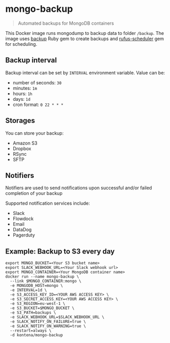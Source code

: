 # mongo-backup
>Automated backups for MongoDB containers

This Docker image runs mongodump to backup data to folder `/backup`. The image uses [backup](http://backup.github.io/backup/v4/) Ruby gem to create backups and [rufus-scheduler](https://github.com/jmettraux/rufus-scheduler) gem for scheduling.

## Backup interval
Backup interval can be set by `INTERVAL` environment variable. Value can be:
* number of seconds: `30`
* minutes: `1m`
* hours: `1h`
* days: `1d`
* cron format: `0 22 * * *`

## Storages

You can store your backup:

* Amazon S3
* Dropbox
* RSync
* SFTP

## Notifiers
Notifiers are used to send notifications upon successful and/or failed completion of your backup

Supported notification services include:

* Slack
* Flowdock
* Email
* DataDog
* Pagerduty

## Example: Backup to S3 every day

```
export MONGO_BUCKET=<Your S3 bucket name>
export SLACK_WEBHOOK_URL=<Your Slack webhook url>
export MONGO_CONTAINER=<Your MongoDB container name>
docker run --name mongo-backup \
  --link $MONGO_CONTAINER:mongo \
  -e MONGODB_HOST=mongo \
  -e INTERVAL=1d \
  -e S3_ACCESS_KEY_ID=<YOUR AWS ACCESS KEY> \
  -e S3_SECRET_ACCESS_KEY=<YOUR AWS ACCESS KEY> \
  -e S3_REGION=eu-west-1 \
  -e S3_BUCKET=$MONGO_BUCKET \
  -e S3_PATH=backups \
  -e SLACK_WEBHOOK_URL=$SLACK_WEBHOOK_URL \
  -e SLACK_NOTIFY_ON_FAILURE=true \
  -e SLACK_NOTIFY_ON_WARNING=true \
  --restart=always \
  -d kontena/mongo-backup
```
